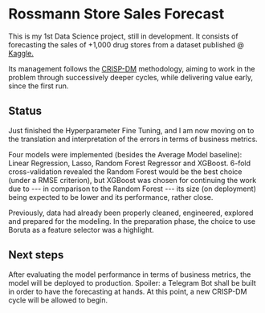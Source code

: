 # Rossmann Store Sales Forecast

This is my 1st Data Science project, still in development. It consists of forecasting the sales of +1,000 drug stores from a dataset published @ [Kaggle.](https://www.kaggle.com/c/rossmann-store-sales) 

Its management follows the [CRISP-DM](https://www.datascience-pm.com/crisp-dm-2/) methodology, aiming to work in the problem through successively deeper cycles, while delivering value early, since the first run.  

## Status

Just finished the Hyperparameter Fine Tuning, and I am now moving on to the translation and interpretation of the errors in terms of business metrics. 

Four models were implemented (besides the Average Model baseline): Linear Regression, Lasso, Random Forest Regressor and XGBoost. 6-fold cross-validation revealed the Random Forest would be the best choice (under a RMSE criterion), but XGBoost was chosen for continuing the work due to --- in comparison to the Random Forest --- its size (on deployment) being expected to be lower and its performance, rather close. 

Previously, data had already been properly cleaned, engineered, explored and prepared for the modeling. In the preparation phase, the choice to use Boruta as a feature selector was a highlight. 

## Next steps 
	
After evaluating the model performance in terms of business metrics, the model will be deployed to production. Spoiler: a Telegram Bot shall be built in order to have the forecasting at hands. At this point, a new CRISP-DM cycle will be allowed to begin.
